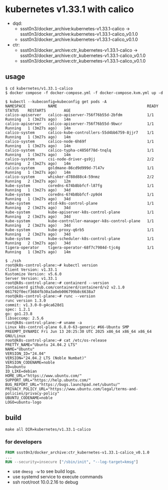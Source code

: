 # kubernetes v1.33.1 with calico

* dqd:
  * ssst0n3/docker_archive:kubernetes-v1.33.1-calico -> ssst0n3/docker_archive:kubernetes-v1.33.1-calico_v0.1.0
  * ssst0n3/docker_archive:kubernetes-v1.33.1-calico_v0.1.0
* ctr:
  * ssst0n3/docker_archive:ctr_kubernetes-v1.33.1-calico -> ssst0n3/docker_archive:ctr_kubernetes-v1.33.1-calico_v0.1.0
  * ssst0n3/docker_archive:ctr_kubernetes-v1.33.1-calico_v0.1.0

## usage

```shell
$ cd kubernetes/v1.33.1-calico
$ docker compose -f docker-compose.yml -f docker-compose.kvm.yml up -d
```

```shell
$ kubectl --kubeconfig=kubeconfig get pods -A
NAMESPACE          NAME                                        READY   STATUS    RESTARTS        AGE
calico-apiserver   calico-apiserver-756f76b55d-2bfdm           1/1     Running   1 (3m27s ago)   14m
calico-apiserver   calico-apiserver-756f76b55d-9bwcr           1/1     Running   1 (3m27s ago)   14m
calico-system      calico-kube-controllers-55d4bb6759-8jjr7    1/1     Running   1 (3m27s ago)   14m
calico-system      calico-node-6h69f                           1/1     Running   1 (3m27s ago)   14m
calico-system      calico-typha-c4856f78d-tnqlq                1/1     Running   1 (3m27s ago)   14m
calico-system      csi-node-driver-gs9jj                       2/2     Running   2 (3m27s ago)   14m
calico-system      goldmane-86cd9d999d-7l47v                   1/1     Running   1 (3m27s ago)   14m
calico-system      whisker-d788d88c4-59nmz                     2/2     Running   2 (3m27s ago)   12m
kube-system        coredns-674b8bbfcf-l87fg                    1/1     Running   1 (3m27s ago)   34d
kube-system        coredns-674b8bbfcf-zp9d4                    1/1     Running   1 (3m27s ago)   34d
kube-system        etcd-k8s-control-plane                      1/1     Running   2 (3m27s ago)   34d
kube-system        kube-apiserver-k8s-control-plane            1/1     Running   2 (3m27s ago)   34d
kube-system        kube-controller-manager-k8s-control-plane   1/1     Running   2 (3m27s ago)   34d
kube-system        kube-proxy-q6rb5                            1/1     Running   2 (3m27s ago)   34d
kube-system        kube-scheduler-k8s-control-plane            1/1     Running   2 (3m27s ago)   34d
tigera-operator    tigera-operator-68f7c7984d-tjc4g            1/1     Running   1 (3m27s ago)   14m
```


```shell
$ ./ssh
root@k8s-control-plane:~# kubectl version
Client Version: v1.33.1
Kustomize Version: v5.6.0
Server Version: v1.33.1
root@k8s-control-plane:~# containerd --version
containerd github.com/containerd/containerd/v2 v2.1.0 061792f0ecf3684fb30a3a0eb006799b8c6638a7
root@k8s-control-plane:~# runc --version
runc version 1.3.0
commit: v1.3.0-0-g4ca628d1
spec: 1.2.1
go: go1.23.8
libseccomp: 2.5.6
root@k8s-control-plane:~# uname -a
Linux k8s-control-plane 6.8.0-63-generic #66-Ubuntu SMP PREEMPT_DYNAMIC Fri Jun 13 20:25:30 UTC 2025 x86_64 x86_64 x86_64 GNU/Linux
root@k8s-control-plane:~# cat /etc/os-release
PRETTY_NAME="Ubuntu 24.04.2 LTS"
NAME="Ubuntu"
VERSION_ID="24.04"
VERSION="24.04.2 LTS (Noble Numbat)"
VERSION_CODENAME=noble
ID=ubuntu
ID_LIKE=debian
HOME_URL="https://www.ubuntu.com/"
SUPPORT_URL="https://help.ubuntu.com/"
BUG_REPORT_URL="https://bugs.launchpad.net/ubuntu/"
PRIVACY_POLICY_URL="https://www.ubuntu.com/legal/terms-and-policies/privacy-policy"
UBUNTU_CODENAME=noble
LOGO=ubuntu-logo
```

## build

```shell
make all DIR=kubernetes/v1.33.1-calico
```


### for developers

```dockerfile
FROM ssst0n3/docker_archive:ctr_kubernetes-v1.33.1-calico_v0.1.0
...
RUN --security=insecure ["/sbin/init", "--log-target=kmsg"]
```

* use `dmesg -w` to see build logs.
* use systemd service to execute commands
* ssh root/root 10.0.2.16 to debug
